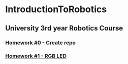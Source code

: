 # IntroductionToRobotics

## University 3rd year Robotics Course

### [Homework #0 - Create repo](./hw0)
### [Homework #1 - RGB LED](./hw1)
